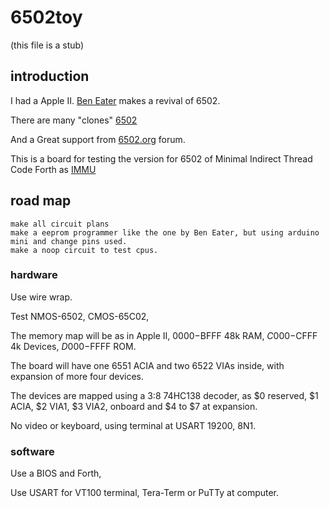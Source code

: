 # 6502toy

(this file is a stub)

## introduction

I had a Apple II. [Ben Eater](https://www.youtube.com/watch?v=LnzuMJLZRdU) makes a revival of 6502. 

There are many "clones" [6502](https://github.com/maarten-pennings/6502/tree/master)

And a Great support from [6502.org](http://6502.org/) forum.

This is a board for testing the version for 6502 of Minimal Indirect Thread Code Forth as [IMMU](https://github.com/agsb/immu)



## road map

    make all circuit plans
    make a eeprom programmer like the one by Ben Eater, but using arduino mini and change pins used.
    make a noop circuit to test cpus.
        

### hardware

Use wire wrap.

Test NMOS-6502, CMOS-65C02,

The memory map will be as in Apple II, $0000-$BFFF 48k RAM, $C000-$CFFF 4k Devices, $D000-$FFFF ROM.

The board will have one 6551 ACIA and two 6522 VIAs inside, with expansion of more four devices.

The devices are mapped using a 3:8 74HC138 decoder, as $0 reserved, $1 ACIA, $2 VIA1, $3 VIA2, onboard and $4 to $7 at expansion.

No video or keyboard, using terminal at USART 19200, 8N1.

### software

Use a BIOS and Forth, 

Use USART for VT100 terminal, Tera-Term or PuTTy at computer.





